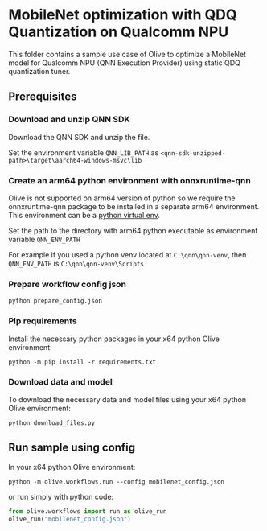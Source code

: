 # MobileNet optimization with QDQ Quantization on Qualcomm NPU
This folder contains a sample use case of Olive to optimize a MobileNet model for Qualcomm NPU (QNN Execution Provider)
using static QDQ quantization tuner.

## Prerequisites
### Download and unzip QNN SDK
Download the QNN SDK and unzip the file.

Set the environment variable `QNN_LIB_PATH` as `<qnn-sdk-unzipped-path>\target\aarch64-windows-msvc\lib`

### Create an arm64 python environment with onnxruntime-qnn
Olive is not supported on arm64 version of python so we require the onnxruntime-qnn package to be installed in a separate arm64 environment. This environment can be a [python virtual env](https://docs.python.org/3/library/venv.html).

Set the path to the directory with arm64 python executable as environment variable `QNN_ENV_PATH`

For example if you used a python venv located at `C:\qnn\qnn-venv`, then `QNN_ENV_PATH` is `C:\qnn\qnn-venv\Scripts`

### Prepare workflow config json
```
python prepare_config.json
```

### Pip requirements
Install the necessary python packages in your x64 python Olive environment:
```
python -m pip install -r requirements.txt
```

### Download data and model
To download the necessary data and model files using your x64 python Olive environment:
```
python download_files.py
```

## Run sample using config
In your x64 python Olive environment:

```
python -m olive.workflows.run --config mobilenet_config.json
```

or run simply with python code:
```python
from olive.workflows import run as olive_run
olive_run("mobilenet_config.json")
```
